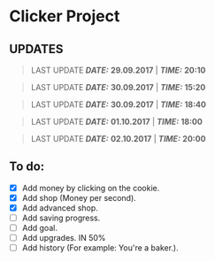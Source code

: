 # Clicker Project

## UPDATES

> LAST UPDATE ***DATE:*** **29.09.2017** | ***TIME:*** **20:10**

> LAST UPDATE ***DATE:*** **30.09.2017** | ***TIME:*** **15:20**

> LAST UPDATE ***DATE:*** **30.09.2017** | ***TIME:*** **18:40**

> LAST UPDATE ***DATE:*** **01.10.2017**  | ***TIME:*** **18:00**

> LAST UPDATE ***DATE:*** **02.10.2017**  | ***TIME:*** **20:00**

## To do:
- [x] Add money by clicking on the cookie.
- [x] Add shop (Money per second).
- [x] Add advanced shop.
- [ ] Add saving progress.
- [ ] Add goal.
- [ ] Add upgrades. IN 50%
- [ ] Add history (For example: You're a baker.).
